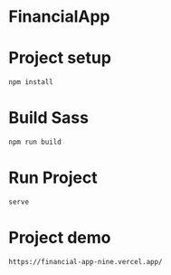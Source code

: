 # FinancialApp

# Project setup
```
npm install
```

# Build Sass
```
npm run build
```

# Run Project
```
serve
```

# Project demo
```
https://financial-app-nine.vercel.app/
```
